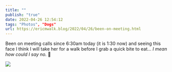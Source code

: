 ```yaml
---
title: ""
publish: "true"
date: 2022-04-26 12:54:12
tags: "Photos", "Dogs"
url: https://ericmwalk.blog/2022/04/26/been-on-meeting.html
---
```


Been on meeting calls since 6:30am today (it is 1:30 now) and seeing this face I think I will take her for a walk before I grab a quick bite to eat… *I mean how could I say no.* 🐶


![](https://ericmwalk.blog/uploads/2022/42d94701d5.jpg)